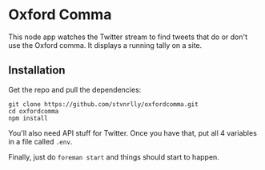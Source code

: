 # Oxford Comma

This node app watches the Twitter stream to find tweets that do or don't use the Oxford comma. It displays a running tally on a site.

## Installation

Get the repo and pull the dependencies:

```
git clone https://github.com/stvnrlly/oxfordcomma.git
cd oxfordcomma
npm install
```

You'll also need API stuff for Twitter. Once you have that, put all 4 variables in a file called `.env`.

Finally, just do `foreman start` and things should start to happen.
